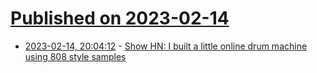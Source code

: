 # [Published on 2023-02-14](index.md)

* [2023-02-14, 20:04:12](https://news.ycombinator.com/item?id=34795155) - [Show HN: I built a little online drum machine using 808 style samples](https://peel.fm)
